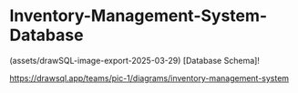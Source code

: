 # Inventory-Management-System-Database

(assets/drawSQL-image-export-2025-03-29) [Database Schema]!

https://drawsql.app/teams/pic-1/diagrams/inventory-management-system
